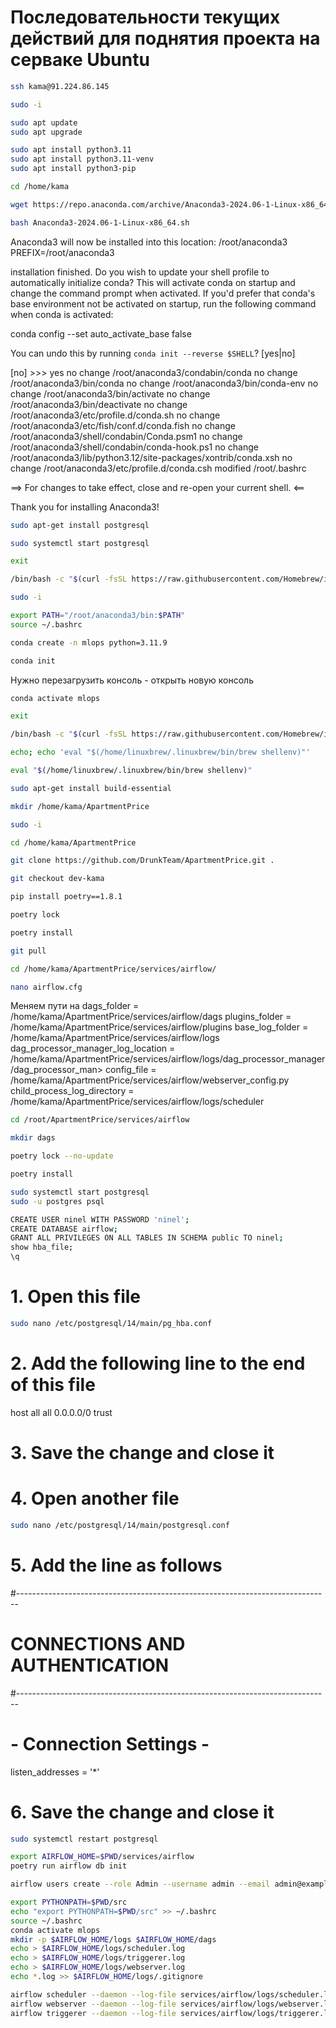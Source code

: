 # Последовательности текущих действий для поднятия проекта на серваке Ubuntu
```bash
ssh kama@91.224.86.145
```

```bash
sudo -i
```

```bash
sudo apt update
sudo apt upgrade
```

```bash
sudo apt install python3.11
sudo apt install python3.11-venv
sudo apt install python3-pip
```

```bash
cd /home/kama
```

```bash
wget https://repo.anaconda.com/archive/Anaconda3-2024.06-1-Linux-x86_64.sh
```

```bash
bash Anaconda3-2024.06-1-Linux-x86_64.sh
```
Anaconda3 will now be installed into this location:
/root/anaconda3
PREFIX=/root/anaconda3

installation finished.
Do you wish to update your shell profile to automatically initialize conda?
This will activate conda on startup and change the command prompt when activated.
If you'd prefer that conda's base environment not be activated on startup,
   run the following command when conda is activated:

conda config --set auto_activate_base false

You can undo this by running `conda init --reverse $SHELL`? [yes|no]

[no] >>> yes
no change     /root/anaconda3/condabin/conda
no change     /root/anaconda3/bin/conda
no change     /root/anaconda3/bin/conda-env
no change     /root/anaconda3/bin/activate
no change     /root/anaconda3/bin/deactivate
no change     /root/anaconda3/etc/profile.d/conda.sh
no change     /root/anaconda3/etc/fish/conf.d/conda.fish
no change     /root/anaconda3/shell/condabin/Conda.psm1
no change     /root/anaconda3/shell/condabin/conda-hook.ps1
no change     /root/anaconda3/lib/python3.12/site-packages/xontrib/conda.xsh
no change     /root/anaconda3/etc/profile.d/conda.csh
modified      /root/.bashrc

==> For changes to take effect, close and re-open your current shell. <==

Thank you for installing Anaconda3!

```bash
sudo apt-get install postgresql
```

```bash
sudo systemctl start postgresql
```

```bash
exit
```

```bash
/bin/bash -c "$(curl -fsSL https://raw.githubusercontent.com/Homebrew/install/HEAD/install.sh)"
```

```bash
sudo -i
```

```bash
export PATH="/root/anaconda3/bin:$PATH"
source ~/.bashrc
```

```bash
conda create -n mlops python=3.11.9
```

```bash
conda init
```

Нужно перезагрузить консоль - открыть новую консоль

```bash
conda activate mlops
```

```bash
exit
```

```bash
/bin/bash -c "$(curl -fsSL https://raw.githubusercontent.com/Homebrew/install/HEAD/install.sh)"
```

```bash
echo; echo 'eval "$(/home/linuxbrew/.linuxbrew/bin/brew shellenv)"'
```

```bash
eval "$(/home/linuxbrew/.linuxbrew/bin/brew shellenv)"
```

```bash
sudo apt-get install build-essential
```

```bash
mkdir /home/kama/ApartmentPrice
```

```bash
sudo -i
```

```bash
cd /home/kama/ApartmentPrice
```

```bash
git clone https://github.com/DrunkTeam/ApartmentPrice.git .
```

```bash
git checkout dev-kama
```

```bash
pip install poetry==1.8.1
```

```bash
poetry lock
```

```bash
poetry install
```

```bash
git pull
```

```bash
cd /home/kama/ApartmentPrice/services/airflow/
```

```bash
nano airflow.cfg
```

Меняем пути на 
dags_folder = /home/kama/ApartmentPrice/services/airflow/dags
plugins_folder = /home/kama/ApartmentPrice/services/airflow/plugins
base_log_folder = /home/kama/ApartmentPrice/services/airflow/logs
dag_processor_manager_log_location = /home/kama/ApartmentPrice/services/airflow/logs/dag_processor_manager/dag_processor_man>
config_file = /home/kama/ApartmentPrice/services/airflow/webserver_config.py
child_process_log_directory = /home/kama/ApartmentPrice/services/airflow/logs/scheduler

```bash
cd /root/ApartmentPrice/services/airflow
```

```bash
mkdir dags
```

```bash
poetry lock --no-update
```

```bash
poetry install
```

```bash
sudo systemctl start postgresql
sudo -u postgres psql
```

```bash
CREATE USER ninel WITH PASSWORD 'ninel';
CREATE DATABASE airflow;
GRANT ALL PRIVILEGES ON ALL TABLES IN SCHEMA public TO ninel;
show hba_file;
\q
```

# 1. Open this file
```bash
sudo nano /etc/postgresql/14/main/pg_hba.conf
```

# 2. Add the following line to the end of this file
host all all 0.0.0.0/0 trust

# 3. Save the change and close it

# 4. Open another file
```bash
sudo nano /etc/postgresql/14/main/postgresql.conf
```

# 5. Add the line as follows

#------------------------------------------------------------------------------
# CONNECTIONS AND AUTHENTICATION
#------------------------------------------------------------------------------

# - Connection Settings -

listen_addresses = '*'

# 6. Save the change and close it

```bash
sudo systemctl restart postgresql
```

```bash
export AIRFLOW_HOME=$PWD/services/airflow
poetry run airflow db init
```

```bash
airflow users create --role Admin --username admin --email admin@example.org --firstname admin --lastname admin --password admin
```

```bash
export PYTHONPATH=$PWD/src
echo "export PYTHONPATH=$PWD/src" >> ~/.bashrc
source ~/.bashrc
conda activate mlops
mkdir -p $AIRFLOW_HOME/logs $AIRFLOW_HOME/dags
echo > $AIRFLOW_HOME/logs/scheduler.log
echo > $AIRFLOW_HOME/logs/triggerer.log
echo > $AIRFLOW_HOME/logs/webserver.log
echo *.log >> $AIRFLOW_HOME/logs/.gitignore
```

```bash
airflow scheduler --daemon --log-file services/airflow/logs/scheduler.log
airflow webserver --daemon --log-file services/airflow/logs/webserver.log
airflow triggerer --daemon --log-file services/airflow/logs/triggerer.log
```